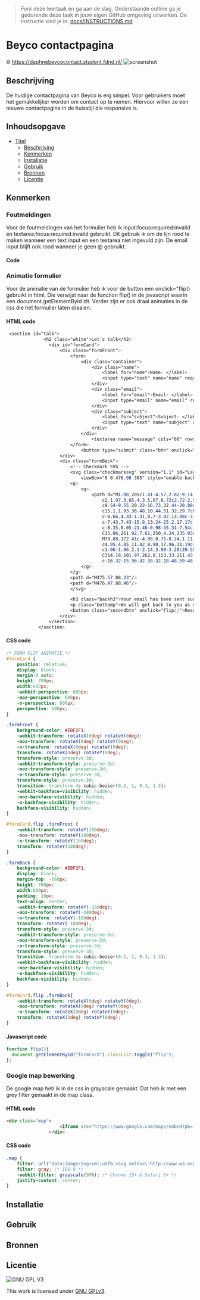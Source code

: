 > _Fork_ deze leertaak en ga aan de slag. Onderstaande outline ga je gedurende deze taak in jouw eigen GitHub omgeving uitwerken. De instructie vind je in: [docs/INSTRUCTIONS.md](docs/INSTRUCTIONS.md)

# Beyco contactpagina
🌐 https://daphnebeycocontact.student.fdnd.nl/
![screenshot](https://user-images.githubusercontent.com/69635977/137127263-e274d9e5-2531-4a88-a087-d65637da612f.png)

## Beschrijving
De huidige contactpagina van Beyco is erg simpel. Voor gebruikers moet het gemakkelijker worden om contact op te nemen. Hiervoor willen ze een nieuwe contactpagina in de huisstijl die responsive is.

## Inhoudsopgave

- [Titel](#titel)
  * [Beschrijving](#beschrijving)
  * [Kenmerken](#kenmerken)
  * [Installatie](#installatie)
  * [Gebruik](#gebruik)
  * [Bronnen](#bronnen)
  * [Licentie](#licentie)

## Kenmerken
### Foutmeldingen
Voor de foutmeldingen van het formulier heb ik input:focus:required:invalid en textarea:focus:required:invalid gebruikt. Dit gebruik ik om de lijn rood te maken wanneer een text input en een textarea niet ingevuld zijn. De email input blijft ook rood wanneer je geen @ gebruikt.
#### Code

### Animatie formulier
Voor de animatie van de formulier heb ik voor de button een onclick="flip() gebruikt in html. Die verwijst naar de function flip() in de javascript waarin een document.getElementById zit. Verder zijn er ook draai animaties in de css die het formulier laten draaien.
#### HTML code
```css
 <section id="talk">
              <h2 class="white">Let's talk</h2>
                <div id="formCard">
                    <div class="formFront">
                        <form>
                            <div class="container">
                                <div class="name">
                                    <label for="name">Name: </label>
                                    <input type="text" name="name" required/>
                                </div>
                                <div class="email">
                                    <label for="email">Email: </label>
                                    <input type="email" name="email" required/>
                                </div>
                                <div class="subject">
                                    <label for="subject">Subject: </label>
                                    <input type="text" name="subject" required/>
                                </div>
                            </div>
                                <textarea name="message" cols="60" rows="20" required></textarea>
                        </form>
                            <button type="submit" class="btn" onclick="flip()">Send</button>
                    </div>
                    <div class="formBack">
                        <!-- Checkmark SVG -->
                        <svg class="checkmarksvg" version="1.1" id="Layer_1" xmlns="http://www.w3.org/2000/svg" xmlns:xlink="http://www.w3.org/1999/xlink" x="0px" y="0px"
                            viewBox="0 0 476.98 385" style="enable-background:new 0 0 476.98 385;" xml:space="preserve">
                        <g>
                            <g>
                                <path d="M1.98,205c1.41-4.57,2.82-9.14,4.24-13.7c16.23-52.13,81.22-71.34,123.38-36.03c12.34,10.34,23.24,22.4,34.73,33.75
                                    c2,1.97,3.65,4.3,5.67,6.72c2.72-2.56,4.69-4.32,6.56-6.19c54.77-54.75,109.55-109.49,164.27-164.29
                                    c9.54-9.55,20.22-16.73,32.44-20.88c7.61-2.58,15.44-3.48,16.04-3.55c0.68-0.08,10.26-1.16,19.81,0.06
                                    c15.1,1.93,36.48,10.44,51.32,29.7c8.93,11.58,12.04,22.56,14.1,29.86l0,0c1.39,3.01,4.34,10.65,1.63,28.3
                                    c-0.66,4.33-1.31,8.7-3.02,13.98c-3.91,12.06-10.9,22.56-20.18,31.85c-75.54,75.61-151.13,151.18-226.72,226.74
                                    c-7.43,7.43-15.8,13.24-25.2,17.17c-5.84,2.44-12.58,3.97-12.58,3.97c-6.12,1.5-11.45,2.2-15.5,2.55
                                    c-8.35,0.05-21.46-0.98-35.31-7.54c-10.93-5.18-17.87-11.57-21.39-15.07c-29.96-29.85-59.64-59.99-89.65-89.78
                                    C15.86,261.92,7.61,250,4.24,235.03c-0.26-1.13-0.54-2.27-0.54-2.27s-0.94-4.16-1.49-7.5C1.65,221.76,1.37,214.47,1.98,205z
                                    M79.88,172.41c-4.08,0.71-8.24,1.11-12.23,2.17c-24.73,6.55-45.64,43.53-16.49,72.74c29.42,29.48,58.75,59.07,88.5,88.21
                                    c4.95,4.85,11.42,8.98,17.96,11.19c17.76,6.01,32.96,0.28,45.89-12.64c74.46-74.47,148.92-148.93,223.38-223.4
                                    c1.06-1.06,2.1-2.14,3.08-3.28c20.55-23.86,11.86-59.04-17.15-69.19c-18.48-6.46-33.92-1-47.28,12.37
                                    C314.18,101.97,262.8,153.33,211.43,204.7c-9.9,9.9-19.74,19.85-29.71,29.67c-7.86,7.76-13.72,8-21.53,0.37
                                    c-16.32-15.96-32.38-32.18-48.59-48.25C102.86,177.82,92.55,172.67,79.88,172.41z"/>
                            </g>
                        </g>
                        <path d="M475.57,88.23"/>
                        <path d="M476.47,88.46"/>
                        </svg>

                        <h3 class="backh3">Your email has been sent successfully!</h3>
                        <p class="bottomp">We will get back to you as soon as possible.</p>
                        <button class="secondbtn" onclick="flip()">Reset</button>
                    </div>
                </section>
            </section>
```
#### CSS code
```css
/* FORM FLIP ANIMATIE */
#formCard {
    position: relative;
    display: block;
    margin:0 auto;
    height: 700px;
    width:600px;
    -webkit-perspective: 600px;
    -moz-perspective: 600px;
    -o-perspective: 600px;
    perspective: 600px;
}

.formFront {
    background-color: #EBF2F1;
    -webkit-transform: rotateX(0deg) rotateY(0deg);
    -moz-transform: rotateX(0deg) rotateY(0deg);
    -o-transform: rotateX(0deg) rotateY(0deg);
    transform: rotateX(0deg) rotateY(0deg);
    transform-style: preserve-3d;
    -webkit-transform-style: preserve-3d;
    -moz-transform-style: preserve-3d;
    -o-transform-style: preserve-3d;
    transform-style: preserve-3d;
    transition: transform 4s cubic-bezier(0.2, 1, 0.3, 1.3);
    -webkit-backface-visibility: hidden;
    -moz-backface-visibility: hidden;
    -o-backface-visibility: hidden;
    backface-visibility: hidden;
}

#formCard.flip .formFront {
    -webkit-transform: rotateY(180deg);
    -mox-transform: rotateY(180deg);
    -o-transform: rotateY(180deg);
    transform: rotateY(180deg);
}

.formBack {
    background-color: #EBF2F1;
    display: block;
    margin-top: -660px;
    height: 700px;
    width:600px;
    padding: 10px;
    text-align: center;
    -webkit-transform: rotateY(-180deg);
    -moz-transform: rotateY(-180deg);
    -o-transform: rotateY(-180deg);
    transform: rotateY(-180deg);
    transform-style: preserve-3d;
    -webkit-transform-style: preserve-3d;
    -moz-transform-style: preserve-3d;
    -o-transform-style: preserve-3d;
    transform-style: preserve-3d;
    transition: transform 4s cubic-bezier(0.2, 1, 0.3, 1.3);
    -webkit-backface-visibility: hidden;
    -moz-backface-visibility: hidden;
    -o-backface-visibility: hidden;
    backface-visibility: hidden;
}

#formCard.flip .formBack{
    -webkit-transform: rotateX(0deg) rotateY(0deg);
    -moz-transform: rotateX(0deg) rotateY(0deg);
    -o-transform: rotateX(0deg) rotateY(0deg);
    transform: rotateX(0deg) rotateY(0deg);
}
```
#### Javascript code
```javascript
function flip(){
  document.getElementById("formCard").classList.toggle("flip");
};
```
### Google map bewerking
De google map heb ik in de css in grayscale gemaakt. Dat heb ik met een grey filter gemaakt in de map class.
#### HTML code
```html
<div class="map">
                    <iframe src="https://www.google.com/maps/embed?pb=!1m18!1m12!1m3!1d2436.429483301174!2d4.918550115801601!3d52.362631979784645!2m3!1f0!2f0!3f0!3m2!1i1024!2i768!4f13.1!3m3!1m2!1s0x47c60975811f5c2f%3A0xed0a8af3106cbefc!2sMauritskade%2064%2C%201092%20AD%20Amsterdam!5e0!3m2!1sen!2snl!4v1633419886148!5m2!1sen!2snl"></iframe>
                </div>
```
#### CSS code
```css
.map {
    filter: url("data:image/svg+xml;utf8,<svg xmlns=\'http://www.w3.org/2000/svg\'><filter id=\'grayscale\'><feColorMatrix type=\'matrix\' values=\'0.3333 0.3333 0.3333 0 0 0.3333 0.3333 0.3333 0 0 0.3333 0.3333 0.3333 0 0 0 0 0 1 0\'/></filter></svg>#grayscale"); /* Firefox 10+ */
    filter: gray; /* IE6-9 */
    -webkit-filter: grayscale(99%); /* Chrome 19+ & Safari 6+ */
    justify-content: center;
}
```
## Installatie

## Gebruik

## Bronnen

## Licentie

![GNU GPL V3](https://www.gnu.org/graphics/gplv3-127x51.png)

This work is licensed under [GNU GPLv3](./LICENSE).
